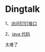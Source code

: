 # Dingtalk

1、[访问钉钉接口](https://github.com/wgc00/Dingtalk/blob/master/dingtalk/Tutorial.md)

2、[java 代码]()


















太难了

